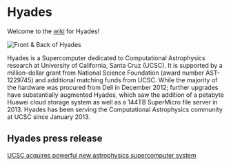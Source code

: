 # Hyades
Welcome to the [wiki](https://github.com/shawfdong/hyades/wiki) for Hyades!

![Front & Back of Hyades](https://github.com/shawfdong/hyades/blob/master/images/hyades-400.jpg)

Hyades is a Supercomputer dedicated to Computational Astrophysics research at University of California, Santa Cruz (UCSC). It is supported by a million-dollar grant from National Science Foundation (award number AST-1229745) and additional matching funds from UCSC. While the majority of the hardware was procured from Dell in December 2012; further upgrades have substantially augmented Hyades, which saw the addition of a petabyte Huawei cloud storage system as well as a 144TB SuperMicro file server in 2013. Hyades has been serving the Computational Astrophysics community at UCSC since January 2013.

## Hyades press release
[UCSC acquires powerful new astrophysics supercomputer system](http://news.ucsc.edu/2013/07/hyades-supercomputer.html)

